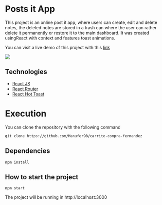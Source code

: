 # Posts it App



This project is an online post it app, where users can create, edit and delete notes, the deleted notes are stored in a trash can where the user can rather delete it permanently or restore it to the main dashboard. It was created usingReact with context and features toast animations.

You can visit a live demo of this project with this [link](https://post-it-challenge-git-master-manufer98.vercel.app/)

![](public/post-it-challenge.gif)

## Technologies

-   [React JS](https://reactjs.org/)
-   [React Router](https://reactrouter.com/)
-   [React Hot Toast](https://react-hot-toast.com/)

# Execution
 
You can clone the repository with the following command

```
git clone https://github.com/Manufer98/carrito-compra-fernandez
```

## Dependencies

```
npm install
```


## How to start the project
```
npm start
```

The project will be running in http://localhost:3000

